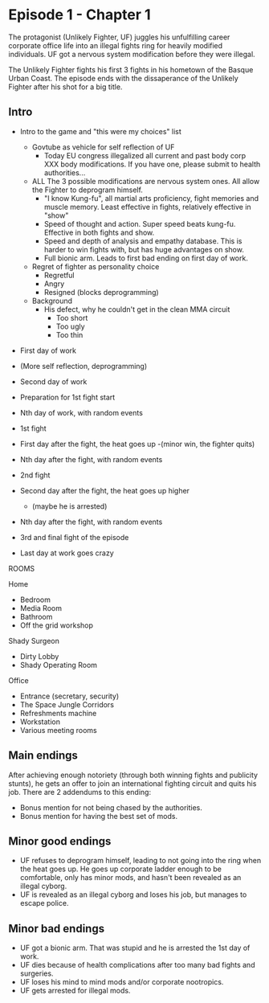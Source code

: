 Episode 1 - Chapter 1
=====================

The protagonist (Unlikely Fighter, UF) juggles his unfulfilling career corporate office life into an illegal fights ring for heavily modified individuals. UF got a nervous system modification before they were illegal. 

The Unlikely Fighter fights his first 3 fights in his hometown of the Basque Urban Coast. The episode ends with the dissaperance of the Unlikely Fighter after his shot for a big title. 


Intro
-----

- Intro to the game and "this were my choices" list
	- Govtube as vehicle for self reflection of UF
		- Today EU congress illegalized all current and past body corp XXX body modifications. If you have one, please submit to health authorities...
	- ALL The 3 possible modifications are nervous system ones. All allow the Fighter to deprogram himself.
		- "I know Kung-fu", all martial arts proficiency, fight memories and muscle memory. Least effective in fights, relatively effective in "show"
		- Speed of thought and action. Super speed beats kung-fu. Effective in both fights and show.
		- Speed and depth of analysis and empathy database. This is harder to win fights with, but has huge advantages on show.
		- Full bionic arm. Leads to first bad ending on first day of work.
	- Regret of fighter as personality choice
		- Regretful
		- Angry
		- Resigned (blocks deprogramming)
	- Background
		- His defect, why he couldn't get in the clean MMA circuit
			- Too short
			- Too ugly
			- Too thin

- First day of work
- (More self reflection, deprogramming)
- Second day of work
- Preparation for 1st fight start

- Nth day of work, with random events
- 1st fight
- First day after the fight, the heat goes up
	-(minor win, the fighter quits)
- Nth day after the fight, with random events
- 2nd fight
- Second day after the fight, the heat goes up higher
	- (maybe he is arrested)
- Nth day after the fight, with random events
- 3rd and final fight of the episode
- Last day at work goes crazy


ROOMS

Home

- Bedroom
- Media Room
- Bathroom
- Off the grid workshop


Shady Surgeon

- Dirty Lobby
- Shady Operating Room

Office

- Entrance (secretary, security)
- The Space Jungle Corridors
- Refreshments machine
- Workstation
- Various meeting rooms


Main endings
------------

After achieving enough notoriety (through both winning fights and publicity stunts), he gets an offer to join an international fighting circuit and quits his job. There are 2 addendums to this ending:

- Bonus mention for not being chased by the authorities.
- Bonus mention for having the best set of mods.


Minor good endings
------------------

- UF refuses to deprogram himself, leading to not going into the ring when the heat goes up. He goes up corporate ladder enough to be comfortable, only has minor mods, and hasn't been revealed as an illegal cyborg.
- UF is revealed as an illegal cyborg and loses his job, but manages to escape police.

Minor bad endings
-----------------

- UF got a bionic arm. That was stupid and he is arrested the 1st day of work.
- UF dies because of health complications after too many bad fights and surgeries.
- UF loses his mind to mind mods and/or corporate nootropics.
- UF gets arrested for illegal mods. 



